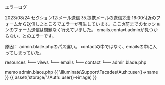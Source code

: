 エラーログ

2023/08/24
セクション12:メール送信  35.提携メールの送信方法 16:00付近のフォームから送信したところでエラーが発生しています。ここの前までのセッションのフォーム送信は問題なく行えていました。
emails.contact.adminが見つからない、とのエラーです。

原因：
admin.blade.phpのパス違い。
contactの中ではなく、emailsの中に入ってしまっていた。

resources
└── views
    └── emails
        └── contact
            └── admin.blade.php


memo admin.blade.php
{{ \Illuminate\Support\Facades\Auth::user()->name }}
{{ asset('storage/'.\Auth::user()->image) }}
